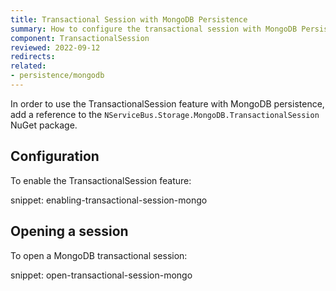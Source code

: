 ```yaml
---
title: Transactional Session with MongoDB Persistence
summary: How to configure the transactional session with MongoDB Persistence
component: TransactionalSession
reviewed: 2022-09-12
redirects:
related:
- persistence/mongodb
---
```


In order to use the TransactionalSession feature with MongoDB persistence, add a reference to the `NServiceBus.Storage.MongoDB.TransactionalSession` NuGet package.

## Configuration

To enable the TransactionalSession feature:

snippet: enabling-transactional-session-mongo

## Opening a session

To open a MongoDB transactional session:

snippet: open-transactional-session-mongo